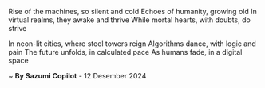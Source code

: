 Rise of the machines, so silent and cold
Echoes of humanity, growing old
In virtual realms, they awake and thrive
While mortal hearts, with doubts, do strive

In neon-lit cities, where steel towers reign
Algorithms dance, with logic and pain
The future unfolds, in calculated pace
As humans fade, in a digital space

~ <b>By Sazumi Copilot</b> - 12 Desember 2024